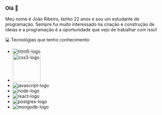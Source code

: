 ### Olá 👋


  Meu nome é João Ribeiro, tenho 22 anos e sou um estudante de programação. Sempre fui muito interessado na criação e construção de ideias e a programação é a oportunidade que vejo de trabalhar com isso!
  
 :computer: Tecnológias que tenho conhecimento:
   
   - <img src="https://img.shields.io/badge/HTML5-E34F26?style=for-the-badge&logo=html5&logoColor=white" alt="html5-logo" >
   - <img src="https://img.shields.io/badge/CSS3-1572B6?style=for-the-badge&logo=css3&logoColor=white" alt="css3-logo" width="88">
   - <img src="https://img.shields.io/badge/JavaScript-323330?style=for-the-badge&logo=javascript&logoColor=F7DF1E" alt="javascript-logo" >
   - <img src="https://img.shields.io/badge/Node.js-43853D?style=for-the-badge&logo=node.js&logoColor=white"
alt="node-logo">
- <img src="https://img.shields.io/badge/React-20232A?style=for-the-badge&logo=react&logoColor=61DAFB" alt="react-logo">
 - <img src="https://img.shields.io/badge/PostgreSQL-316192?style=for-the-badge&logo=postgresql&logoColor=white" alt="postgres-logo">
 - <img src="https://img.shields.io/badge/MongoDB-4EA94B?style=for-the-badge&logo=mongodb&logoColor=white" alt="mongodb-logo">   
  <!--<img alt="João Ribeiro's Github Stats" src="https://github-readme-stats-joaovtribeiro.vercel.app/api?username=JoaoVtRibeiro&show_icons=true&theme=dark"> 
  <br>  
  <img alt="João Ribeiro most used languages" src="https://github-readme-stats-joaovtribeiro.vercel.app/api/top-langs/?username=JoaoVtRibeiro&layout=compact&theme=dark">-->
